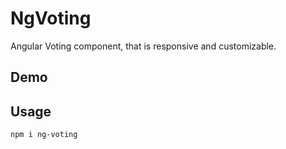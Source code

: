 # NgVoting

Angular Voting component, that is responsive and customizable.

## Demo

## Usage

`npm i ng-voting`

